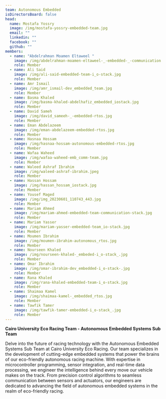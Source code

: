 ```yaml
---
team: Autonomous Embedded
isDirectorsBoard: false
head:
  name: Mostafa Yossry
  image: /img/mostafa-yossry-embedded-team.jpg
  email: ""
  linkedin: ""
  facebook: ""
  github: ""
members:
  - name: "Abdelrahman Moamen Eltaweel "
    image: /img/abdelrahman-moamen-eltaweel-_-embedded-_-communication.jpeg
    role: Member
  - name: Ali Said
    image: /img/ali-said-embedded-team-i_o-stack.jpg
    role: Member
  - name: Amr Ismail
    image: /img/amr_ismail-dev_embedded_team.jpg
    role: Member
  - name: Basma Khaled
    image: /img/basma-khaled-abdelhafiz_embedded_iostack.jpg
    role: Member
  - name: David Sameh
    image: /img/david_sameeh-_-embedded-rtos.jpg
    role: Member
  - name: Eman Abdelazeem
    image: /img/eman-abdelazeem-embedded-rtos.jpg
    role: Member
  - name: Hasnaa Hossam
    image: /img/hasnaa-hossam-autonomous-embedded-rtos.jpg
    role: Member
  - name: Wafaa Waheed
    image: /img/wafaa-waheed-emb_comm-team.jpg
    role: Member
  - name: Waleed Ashraf Ibrahim
    image: /img/waleed-ashraf-ibrahim.jpeg
    role: Member
  - name: Hassan Hossam
    image: /img/hassan_hossam_iostack.jpg
    role: Member
  - name: Yousef Maged
    image: /img/img_20230601_110743_443.jpg
    role: Member
  - name: Mariam Ahmed
    image: /img/mariam-ahmed-embedded-team-communication-stack.jpg
    role: Member
  - name: Mariam Yasser
    image: /img/mariam-yasser-embedded-team_io-stack.jpg
    role: Member
  - name: Moumen Ibrahim
    image: /img/moumen-ibrahim-autonomous_rtos.jpg
    role: Member
  - name: Nourseen Khaled
    image: /img/nourseen-khaled-_embeded-i_o-stack_.jpg
    role: Member
  - name: Omar Ibrahim
    image: /img/omar-ibrahim-dev_embedded-i_o-stack-.jpg
    role: Member
  - name: Rana Khaled
    image: /img/rana-khaled-embedded-team-i_o-stack.jpg
    role: Member
  - name: Shaimaa Kamel
    image: /img/shaimaa-kamel-_embedded_rtos.jpg
    role: Member
  - name: Tawfik Tamer
    image: /img/tawfik-tamer-embedded-i_o-stack_.jpg
    role: Member
---
```

**Cairo University Eco Racing Team - Autonomous Embedded Systems Sub Team**

Delve into the future of racing technology with the Autonomous Embedded Systems Sub Team at Cairo University Eco Racing. Our team specializes in the development of cutting-edge embedded systems that power the brains of our eco-friendly autonomous racing machine. With expertise in microcontroller programming, sensor integration, and real-time data processing, we engineer the intelligence behind every move our vehicle makes on the track. From precision control algorithms to seamless communication between sensors and actuators, our engineers are dedicated to advancing the field of autonomous embedded systems in the realm of eco-friendly racing.